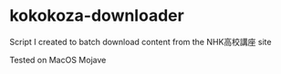 # kokokoza-downloader
Script I created to batch download content from the NHK高校講座 site

Tested on MacOS Mojave
